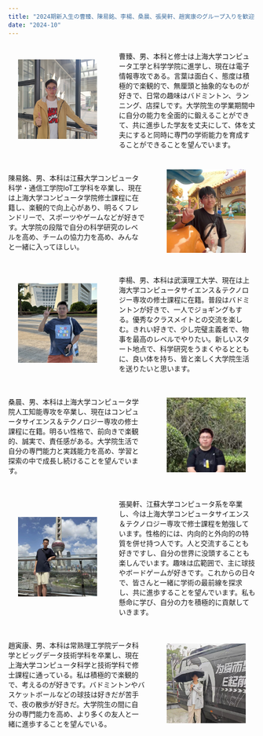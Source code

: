 ```yaml
---
title: "2024期新入生の曹臻、陳易銘、李楊、桑晨、張昊軒、趙寅康のグループ入りを歓迎します！"
date: "2024-10"
---
```


<div>
  <div style="display:flex; margin-bottom:20px; align-items:center;">
    <div style="width:42%; text-align:center;">
      <img src="/images/indexPic/2024/caozhen2024.jpg" alt="曹臻" style="width:80%;" />
    </div>
    <div style="width:58%; display:flex; align-items:center; padding-left:24px;">
      <p>曹臻、男、本科と修士は上海大学コンピュータ工学と科学学院に進学し、現在は電子情報専攻である。言葉は面白く、態度は積極的で楽観的で、無厘頭と抽象的なものが好きで、日常の趣味はバドミントン、ランニング、店探しです。大学院生の学業期間中に自分の能力を全面的に鍛えることができて、共に進歩した学友を丈夫にして、体を丈夫にすると同時に専門の学術能力を育成することができることを望んでいます。</p>
    </div>
  </div>
  
  <div style="display:flex; margin-bottom:20px; align-items:center;">
    <div style="width:58%; display:flex; align-items:center; padding-right:24px;">
      <p>陳易銘、男、本科は江蘇大学コンピュータ科学・通信工学院IoT工学科を卒業し、現在は上海大学コンピュータ学院修士課程に在籍し、楽観的で向上心があり、明るくフレンドリーで、スポーツやゲームなどが好きです。大学院の段階で自分の科学研究のレベルを高め、チームの協力力を高め、みんなと一緒に入ってほしい。</p>
    </div>
    <div style="width:42%; text-align:center;">
      <img src="/images/indexPic/2024/chenyiming2024.jpg" alt="陈易铭" style="width:80%;" />
    </div>
  </div>
  
  <div style="display:flex; margin-bottom:20px; align-items:center;">
    <div style="width:42%; text-align:center;">
      <img src="/images/indexPic/2024/liyang2024.jpg" alt="李杨" style="width:80%;" />
    </div>
    <div style="width:58%; display:flex; align-items:center; padding-left:24px;">
      <p>李楊、男、本科は武漢理工大学、現在は上海大学コンピュータサイエンス＆テクノロジー専攻の修士課程に在籍。普段はバドミントンが好きで、一人でジョギングもする。優秀なクラスメイトとの交流を楽しむ。きれい好きで、少し完璧主義者で、物事を最高のレベルでやりたい。新しいスタート地点で、科学研究をうまくやるとともに、良い体を持ち、皆と楽しく大学院生活を送りたいと思います。</p>
    </div>
  </div>
  
  <div style="display:flex; margin-bottom:20px; align-items:center;">
    <div style="width:58%; display:flex; align-items:center; padding-right:24px;">
      <p>桑晨、男、本科は上海大学コンピュータ学院人工知能専攻を卒業し、現在はコンピュータサイエンス＆テクノロジー専攻の修士課程に在籍。明るい性格で、前向きで楽観的、誠実で、責任感がある。大学院生活で自分の専門能力と実践能力を高め、学習と探索の中で成長し続けることを望んでいます。</p>
    </div>
    <div style="width:42%; text-align:center;">
      <img src="/images/indexPic/2024/sangchen2024.jpg" alt="桑晨" style="width:80%;" />
    </div>
  </div>
  
  <div style="display:flex; margin-bottom:20px; align-items:center;">
    <div style="width:42%; text-align:center;">
      <img src="/images/indexPic/2024/zhanghaoxuan2024.jpg" alt="张昊轩" style="width:80%;" />
    </div>
    <div style="width:58%; display:flex; align-items:center; padding-left:24px;">
      <p>張昊軒、江蘇大学コンピュータ系を卒業し、今は上海大学コンピュータサイエンス＆テクノロジー専攻で修士課程を勉強しています。性格的には、内向的と外向的の特質を併せ持つ人です。人と交流することも好きですし、自分の世界に没頭することも楽しんでいます。趣味は広範囲で、主に球技やボードゲームが好きです。これからの日々で、皆さんと一緒に学術の最前線を探求し、共に進歩することを望んでいます。私も懸命に学び、自分の力を積極的に貢献していきます。</p>
    </div>
  </div>
  
  <div style="display:flex; margin-bottom:20px; align-items:center;">
    <div style="width:58%; display:flex; align-items:center; padding-right:24px;">
      <p>趙寅康、男、本科は常熟理工学院データ科学とビッグデータ技術学科を卒業し、現在上海大学コンピュータ科学と技術学科で修士課程に通っている。私は積極的で楽観的で、考えるのが好きです。バドミントンやバスケットボールなどの球技は好きだが苦手で、夜の散歩が好きだ。大学院生の間に自分の専門能力を高め、より多くの友人と一緒に進歩することを望んでいる。</p>
    </div>
    <div style="width:42%; text-align:center;">
      <img src="/images/indexPic/2024/zhaoyankang2024.jpg" alt="赵寅康" style="width:80%;" />
    </div>
  </div>
</div>